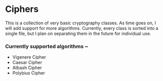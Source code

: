 # Ciphers
This is a collection of very basic cryptography classes. As time goes on, I will add support for more algorithms. Currently, every class is sorted into a single file, but I plan on separating them in the future for individual use.

### Currently supported algorithms ~
* Vigenere Cipher
* Caesar Cipher
* Atbash Cipher
* Polybius Cipher